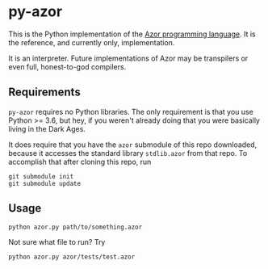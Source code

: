 # py-azor

This is the Python implementation of the [Azor programming language](https://github.com/cstuartroe/azor). It is the reference, and currently only,
implementation.

It is an interpreter. Future implementations of Azor may be transpilers or even full, honest-to-god compilers.

## Requirements

`py-azor` requires no Python libraries. The only requirement is that you use Python >= 3.6, but hey, if you weren't already doing that
you were basically living in the Dark Ages.

It does require that you have the `azor` submodule of this repo downloaded, because it accesses the standard library `stdlib.azor` from that repo.
To accomplish that after cloning this repo, run

```shell
git submodule init
git submodule update
```


## Usage

`python azor.py path/to/something.azor`

Not sure what file to run? Try

`python azor.py azor/tests/test.azor`
